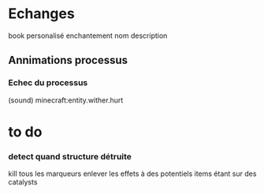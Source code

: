 # Echanges
book personalisé
enchantement
nom
description


## Annimations processus
### Echec du processus
(sound) minecraft:entity.wither.hurt



# to do
### detect quand structure détruite
kill tous les marqueurs
enlever les effets à des potentiels items étant sur des catalysts